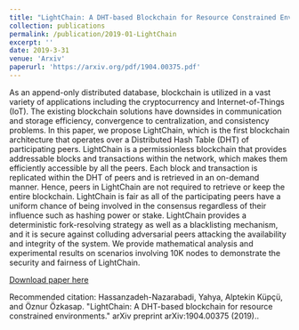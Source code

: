 ```yaml
---
title: "LightChain: A DHT-based Blockchain for Resource Constrained Environments"
collection: publications
permalink: /publication/2019-01-LightChain
excerpt: ''
date: 2019-3-31
venue: 'Arxiv'
paperurl: 'https://arxiv.org/pdf/1904.00375.pdf'
---
```

As an append-only distributed database, blockchain is utilized in a vast variety of applications including the cryptocurrency and Internet-of-Things (IoT). The existing blockchain solutions have downsides in communication and storage efficiency, convergence to centralization, and consistency problems. In this paper, we propose LightChain, which is the first blockchain architecture that operates over a Distributed Hash Table (DHT) of participating peers. LightChain is a permissionless blockchain that provides addressable blocks and transactions within the network, which makes them efficiently accessible by all the peers. Each block and transaction is replicated within the DHT of peers and is retrieved in an on-demand manner. Hence, peers in LightChain are not required to retrieve or keep the entire blockchain. LightChain is fair as all of the participating peers have a uniform chance of being involved in the consensus regardless of their influence such as hashing power or stake. LightChain provides a deterministic fork-resolving strategy as well as a blacklisting mechanism, and it is secure against colluding adversarial peers attacking the availability and integrity of the system. We provide mathematical analysis and experimental results on scenarios involving 10K nodes to demonstrate the security and fairness of LightChain.

[Download paper here](https://arxiv.org/pdf/1904.00375.pdf)

Recommended citation: Hassanzadeh-Nazarabadi, Yahya, Alptekin Küpçü, and Öznur Özkasap. "LightChain: A DHT-based blockchain for resource constrained environments." arXiv preprint arXiv:1904.00375 (2019)..
